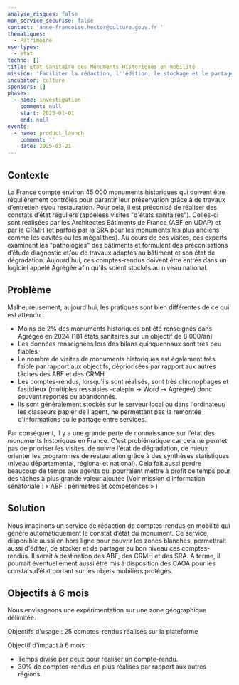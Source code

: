 ```yaml
---
analyse_risques: false
mon_service_securise: false
contact: 'anne-francoise.hector@culture.gouv.fr '
thematiques:
  - Patrimoine
usertypes:
  - etat
techno: []
title: Etat Sanitaire des Monuments Historiques en mobilité
mission: 'Faciliter la rédaction, l''édition, le stockage et le partage d''un compte-rendu en mobilité lors de la visite d''un Monument Historique. '
incubator: culture
sponsors: []
phases:
  - name: investigation
    comment: null
    start: 2025-01-01
    end: null
events:
  - name: product_launch
    comment: ''
    date: 2025-03-21
---
```

## Contexte

La France compte environ 45 000 monuments historiques qui doivent être régulièrement contrôlés pour garantir leur préservation grâce à de travaux d’entretien et/ou restauration. Pour cela, il est préconisé de réaliser des constats d’état réguliers (appelées visites "d'états sanitaires"). Celles-ci sont réalisées par les Architectes Bâtiments de France (ABF en UDAP) et par la CRMH (et parfois par la SRA pour les monuments les plus anciens comme les cavités ou les mégalithes). Au cours de ces visites, ces experts examinent les "pathologies" des bâtiments et formulent des préconisations d’étude diagnostic et/ou de travaux adaptés au bâtiment et son état de dégradation. Aujourd'hui, ces comptes-rendus doivent être entrés dans un logiciel appelé Agrégée afin qu'ils soient stockés au niveau national.

## Problème
Malheureusement, aujourd'hui, les pratiques sont bien différentes de ce qui est attendu :

-  Moins de 2% des monuments historiques ont été renseignés dans Agrégée en 2024 (181 états sanitaires sur un objectif de 8 000/an)
- Les données renseignées lors des bilans quinquennaux sont très peu fiables
- Le nombre de visites de monuments historiques est également très faible par rapport aux objectifs, dépriorisées par rapport aux autres tâches des ABF et des CRMH
- Les comptes-rendus, lorsqu'ils sont réalisés, sont très chronophages et fastidieux (multiples ressaisies -calepin -> Word -> Agrégée) donc souvent reportés ou abandonnés.
- Ils sont généralement stockés sur le serveur local ou dans l'ordinateur/ les classeurs papier de l'agent, ne permettant pas la remontée d'informations ou le partage entre services.

Par conséquent, il y a une grande perte de connaissance sur l'état des monuments historiques en France. C'est problématique car cela ne permet pas de prioriser les visites, de suivre l'état de dégradation, de mieux orienter les programmes de restauration grâce à des synthèses statistiques (niveau départemental, régional et national). Cela fait aussi perdre beaucoup de temps aux agents qui pourraient mettre à profit ce temps pour des tâches à plus grande valeur ajoutée (Voir mission d’information sénatoriale : « ABF : périmètres et compétences » )

## Solution

Nous imaginons un service de rédaction de comptes-rendus en mobilité qui génère automatiquement le constat d’état du monument. Ce service, disponible aussi en hors ligne pour couvrir les zones blanches, permettrait aussi d'éditer, de stocker et de partager au bon niveau ces comptes-rendus. Il serait à destination des ABF, des CRMH et des SRA. A terme, il pourrait éventuellement aussi être mis à disposition des CAOA pour les constats d’état portant sur les objets mobiliers protégés.

## Objectifs à 6 mois
Nous envisageons une expérimentation sur une zone géographique délimitée.

Objectifs d'usage : 25 comptes-rendus réalisés sur la plateforme

Objectif d'impact à 6 mois :

- Temps divisé par deux pour réaliser un compte-rendu.
- 30% de comptes-rendus en plus réalisés par rapport aux autres régions.

